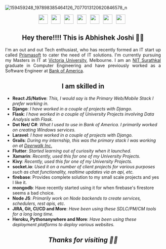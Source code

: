 <!--
**abbujo/abbujo** is a ✨ _special_ ✨ repository because its `README.md` (this file) appears on your GitHub profile.
-->

![159459248_197898385464126_7077013120620846578_n](https://user-images.githubusercontent.com/16717203/114333363-77f16400-9b8b-11eb-8836-a26fe093e7a2.jpg)


<p align="center">
<a href="https://prismasofts.com"><img height="30" src="https://github.com/stephenajulu/stephenajulu/blob/master/images/icons/link-solid.svg"></a>&nbsp;&nbsp;
<a href="https://facebook.com/itsabbu"><img height="30" src="https://github.com/stephenajulu/stephenajulu/blob/master/images/icons/facebook-square-brands.svg"></a>&nbsp;&nbsp;
<a href="https://www.instagram.com/abhi_jo___/"><img height="30" src="https://github.com/stephenajulu/stephenajulu/blob/master/images/icons/instagram-square-brands.svg"></a>&nbsp;&nbsp;
<a href="https://www.linkedin.com/in/joshiabj13/"><img height="30" src="https://github.com/stephenajulu/stephenajulu/blob/master/images/icons/linkedin-brands.svg"></a>&nbsp;&nbsp;
<a href="https://github.com/abbujo"><img height="30" src="https://github.com/stephenajulu/stephenajulu/blob/master/images/icons/github-square-brands.svg"></a>&nbsp;&nbsp;
<a href="mailto:abhishek@prismasofts.com.au"><img height="30" src="https://github.com/stephenajulu/stephenajulu/blob/master/images/icons/envelope-square-solid.svg"></a>&nbsp;&nbsp;
<a href="https://prismasoft.medium.com/"><img height="30" src="https://github.com/stephenajulu/stephenajulu/blob/master/images/icons/medium-brands.svg"></a>&nbsp;&nbsp;
</p>

<h2 align="center">Hey there!!!! This is Abhishek Joshi 👋🤓</h2>
<p align="justify">I'm an out and out Tech enthusiast, who has recently formed an IT start up called  
<a href="https://prismasofts.com">Prismasoft</a> to cater the need of IT solutions.
  I'm currently pursuing my Masters in IT at <a href="https://www.vu.edu.au/">Victoria University</a>, Melbourne. I am an <a href="https://www.nitk.ac.in/">NIT Surathkal</a> graduate in Computer Engineering and have previously worked as a Software Engineer at <a href="https://www.linkedin.com/company/ba-continuum-solutions-private-limited/">Bank of America</a>.
</p>

<h2 align="center">I am skilled in</h2>
<ul>
  <li><b>React JS/Native</b>: <i>This, I would say is the Primary Web/Mobile Stack I prefer working in.</i></li>
  <li><b>Django</b>: <i>I have worked in a couple of projects with Django.</i></li>
  <li><b>Flask</b>: <i>I have worked in a couple of University Projects involving Data Analysis with Flask.</i></li>
  <li><b>Dot Net/ C#</b>: <i>What I used to use in Bank of America. I primarily worked on creating Windows services.</i></li>
  <li><b>Laravel</b>: <i>I have worked in a couple of projects with Django.</i></li>
  <li><b>Grails</b>: <i>During my internship, this was the primary stack I was working on at <a href="https://www.linkedin.com/company/deerwalk-inc/">Deerwalk Inc.</a></i></li>
  <li><b>Flutter</b>: <i>Started learning out of curiosity when it launched.</i></li>
  <li><b>Xamarin</b>: <i>Recently, used this for one of my University Projects.</i></li>
  <li><b>Kivy</b>: <i>Recently, used this for one of my University Projects.</i></li>
  <li><b>socket.io</b>: <i>Used it on a number of client projects for various purposes such as chat functionality, realtime updates via an api, etc.</i></li>
  <li><b>firebase</b>: <i></i>Provides complete solution to my small scale projects and yes I like it.</li>
  <li><b>mongodb</b>: <i></i>Have recently started using it for when firebase's firestore seems a bad choice.</li>
  <li><b>Node JS</b>: <i>Primarily work on Node backends to create services, schedulers, rest apis, etc.</i></li>
  <li><b>JIRA, Git, CI/CD and More</b>: <i>Have been using these SDLC/PM/CM tools for a long long time.</i></li>
  <li><b>Heroku, Pythonanywhere and More</b>: <i>Have been using these deployment platforms to deploy various websites.</i></li>
</ul>  

<h2 align="center"> <i> Thanks for visiting 👋🤓 </i></h2>
